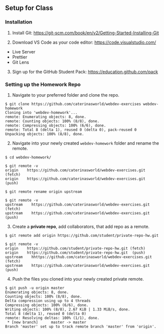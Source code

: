 ## Setup for Class

### Installation

1. Install Git: https://git-scm.com/book/en/v2/Getting-Started-Installing-Git

2. Download VS Code as your code editor: https://code.visualstudio.com/
- Live Server
- Prettier
- Git Lens

3. Sign up for the GitHub Student Pack: https://education.github.com/pack

### Setting up the Homework Repo

1. Navigate to your preferred folder and clone the repo.

```console
$ git clone https://github.com/caterinasworld/webdev-exercises webdev-homework
Cloning into 'webdev-homework'...
remote: Enumerating objects: 8, done.
remote: Counting objects: 100% (8/8), done.
remote: Compressing objects: 100% (6/6), done.
remote: Total 8 (delta 1), reused 0 (delta 0), pack-reused 0
Unpacking objects: 100% (8/8), done.
```
2. Navigate into your newly created `webdev-homework` folder and rename the remote.

```console
$ cd webdev-homework/

$ git remote -v
origin	  https://github.com/caterinasworld/webdev-exercises.git (fetch)
origin	  https://github.com/caterinasworld/webdev-exercises.git (push)

$ git remote rename origin upstream

$ git remote -v
upstream	https://github.com/caterinasworld/webdev-exercises.git (fetch)
upstream	https://github.com/caterinasworld/webdev-exercises.git (push)
```

3. Create a __private repo__, add collaborators, that add repo as a remote. 

```console
$ git remote add origin https://github.com/student/private-repo-hw.git

$ git remote -v
origin	  https://github.com/student/private-repo-hw.git (fetch)
origin	  https://github.com/student/private-repo-hw.git  (push)
upstream	hhttps://github.com/caterinasworld/webdev-exercises.git (fetch)
upstream	https://github.com/caterinasworld/webdev-exercises.git (push)
```

4. Push the files you cloned into your newly created private remote.

```console
$ git push -u origin master
Enumerating objects: 8, done.
Counting objects: 100% (8/8), done.
Delta compression using up to 4 threads
Compressing objects: 100% (6/6), done.
Writing objects: 100% (8/8), 2.67 KiB | 1.33 MiB/s, done.
Total 8 (delta 1), reused 0 (delta 0)
remote: Resolving deltas: 100% (1/1), done.
 * [new branch]      master -> master
Branch 'master' set up to track remote branch 'master' from 'origin'.
```
